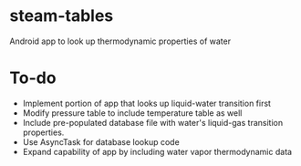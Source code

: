 steam-tables
============

Android app to look up thermodynamic properties of water

To-do
=====

- Implement portion of app that looks up liquid-water transition first
- Modify pressure table to include temperature table as well
- Include pre-populated database file with water's liquid-gas
transition properties.
- Use AsyncTask for database lookup code
- Expand capability of app by including water vapor thermodynamic data
